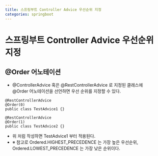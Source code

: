```yaml
---
title: 스프링부트 Controller Advice 우선순위 지정
categories: springboot
---
```


# 스프링부트 Controller Advice 우선순위 지정

## @Order 어노테이션
  - @ControllerAdvice 혹은 @RestControllerAdvice 로 지정된 클래스에 @Order 어노테이션을 선언하면 우선 순위를 지정할 수 있다.
  ```
  @RestControllerAdvice
  @Order(0)
  public class TestAdvice1 {}
  ```
  ```
  @RestControllerAdvice
  @Order(1)
  public class TestAdvice2 {}
  ```
  - 위 처럼 작성하면 TestAdvice1 부터 적용된다.
  - ※ 참고로 Ordered.HIGHEST_PRECEDENCE 는 가장 높은 우선순위, Ordered.LOWEST_PRECEDENCE 는 가장 낮은 순위이다.

